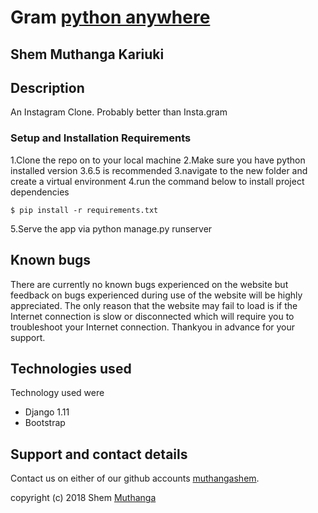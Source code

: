 # Gram [python anywhere](http://muthanga.pythonanywhere.com/)

## 

## **Shem Muthanga Kariuki**

## Description
An Instagram Clone. Probably better than Insta.gram


### Setup and Installation Requirements

1.Clone the repo on to your local machine
2.Make sure you have python installed version 3.6.5 is recommended
3.navigate to the new folder and create a virtual environment
4.run the command below to install project dependencies
```
$ pip install -r requirements.txt
```
5.Serve the app via python manage.py runserver

## Known bugs

There are currently no known bugs experienced on the website but feedback on bugs experienced during use of the website will be highly appreciated. The only reason that the website may fail to load is if the Internet connection is slow or disconnected which will require you to troubleshoot your Internet connection. Thankyou in advance for your support.

## Technologies used

Technology used were
* Django 1.11
* Bootstrap



## Support and contact details

Contact us on either of our github accounts
 [muthangashem](https://github.com/muthangashem).

copyright (c) 2018 Shem [Muthanga](https://github.com/muthangashem)

